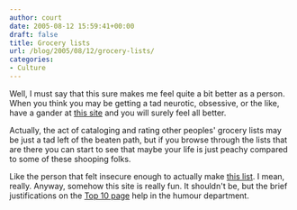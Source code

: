 ```yaml
---
author: court
date: 2005-08-12 15:59:41+00:00
draft: false
title: Grocery lists
url: /blog/2005/08/12/grocery-lists/
categories:
- Culture
---
```


Well, I must say that this sure makes me feel quite a bit better as a person.  When you think you may be getting a tad neurotic, obsessive, or the like, have a gander at [this site](http://grocerylists.org/) and you will surely feel all better.

Actually, the act of cataloging and rating other peoples' grocery lists may be just a tad left of the beaten path, but if you browse through the lists that are there you can start to see that maybe your life is just peachy compared to some of these shooping folks.

Like the person that felt insecure enough to actually make [this list](http://grocerylists.org/500/Pages/0449.shtml).  I mean, really.  Anyway, somehow this site is really fun.  It shouldn't be, but the brief justifications on the [Top 10 page](http://grocerylists.org/top10/) help in the humour department.
